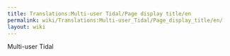 ```yaml
---
title: Translations:Multi-user Tidal/Page display title/en
permalink: wiki/Translations:Multi-user_Tidal/Page_display_title/en/
layout: wiki
---
```


Multi-user Tidal
